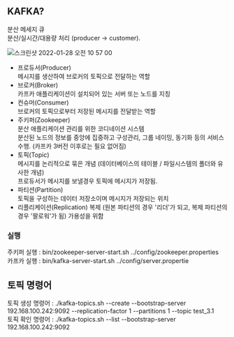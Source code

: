 ## KAFKA?
분산 메세지 큐   
분산/실시간/대용량 처리 (producer -> customer). 

![스크린샷 2022-01-28 오전 10 57 00](https://user-images.githubusercontent.com/72377237/151473756-16ab6c27-32d4-4c64-86af-71e01bbe018e.png)
- 프로듀서(Producer)   
메시지를 생산하여 브로커의 토픽으로 전달하는 역할
- 브로커(Broker)   
카프카 애플리케이션이 설치되어 있는 서버 또는 노드를 지칭
- 컨슈머(Consumer)     
브로커의 토픽으로부터 저장된 메시지를 전달받는 역할
- 주키퍼(Zookeeper)         
분산 애플리케이션 관리를 위한 코디네이션 시스템   
분산된 노드의 정보를 중앙에 집중하고 구성관리, 그룹 네이밍, 동기화 등의 서비스 수행. 
(카프카 3버전 이후로는 필요 없어짐)
- 토픽(Topic)    
메시지를 논리적으로 묶은 개념 (데이터베이스의 테이블 / 파일시스템의 폴더와 유사한 개념)  
프로듀서가 메시지를 보낼경우 토픽에 메시지가 저장됨.  
- 파티션(Partition)     
토픽을 구성하는 데이터 저장소이며 메시지가 저장되는 위치   
- 리플리케이션(Replication)
복제 (원본 파티션의 경우 '리더'가 되고, 복제 파티션의 경우 '팔로워'가 됨) 가용성을 위함    

### 실행
주키퍼 실행 : bin/zookeeper-server-start.sh ../config/zookeeper.properties   
카프카 실행 : bin/kafka-server-start.sh ../config/server.propertie  
## 토픽 명령어
토픽 생성 명령어 : ./kafka-topics.sh --create --bootstrap-server 192.168.100.242:9092 --replication-factor 1 --partitions 1 --topic test_3.1     
토픽 확인 명령어 : ./kafka-topics.sh --list --bootstrap-server 192.168.100.242:9092
